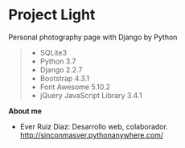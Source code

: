 # Project Light
Personal photography page with Django by Python

> - SQLite3
> - Python 3.7
> - Django 2.2.7
> - Bootstrap 4.3.1
> - Font Awesome 5.10.2
> - jQuery JavaScript Library 3.4.1


**About me**
- Ever Ruiz Diaz: Desarrollo web, colaborador. http://sinconmasver.pythonanywhere.com/